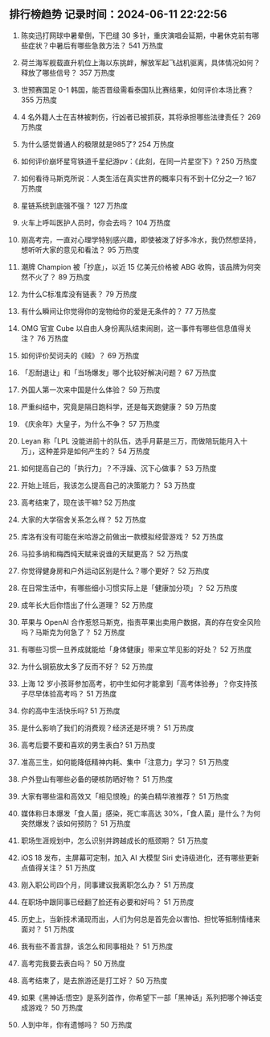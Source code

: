 
## 排行榜趋势 记录时间：2024-06-11 22:22:56
  
  1. 陈奕迅打网球中暑晕倒，下巴缝 30 多针，重庆演唱会延期，中暑休克前有哪些症状？中暑后有哪些急救方法？ 541 万热度
    
  2. 荷兰海军舰载直升机位上海以东挑衅，解放军起飞战机驱离，具体情况如何？释放了哪些信号？ 357 万热度
    
  3. 世预赛国足 0-1 韩国，能否晋级需看泰国队比赛结果，如何评价本场比赛？ 355 万热度
    
  4. 4 名外籍人士在吉林被刺伤，行凶者已被抓获，其将承担哪些法律责任？ 269 万热度
    
  5. 为什么感觉普通人的极限就是985了? 254 万热度
    
  6. 如何评价崩坏星穹铁道千星纪游pv：《此刻，在同一片星空下》? 250 万热度
    
  7. 如何看待马斯克所说：人类生活在真实世界的概率只有不到十亿分之一? 167 万热度
    
  8. 星链系统到底强不强？ 127 万热度
    
  9. 火车上呼叫医护人员时，你会去吗？ 104 万热度
    
  10. 刚高考完，一直对心理学特别感兴趣，即使被泼了好多冷水，我仍然想坚持，想听听大家的意见和看法？ 95 万热度
    
  11. 潮牌 Champion 被「抄底」，以近 15 亿美元价格被 ABG 收购，该品牌为何突然不火了？ 89 万热度
    
  12. 为什么C标准库没有链表？ 79 万热度
    
  13. 有什么瞬间让你觉得你的宠物给你的爱是无条件的？ 77 万热度
    
  14. OMG 官宣 Cube 以自由人身份离队结束闹剧，这一事件有哪些信息值得关注？ 76 万热度
    
  15. 如何评价契诃夫的《贼》？ 69 万热度
    
  16. 「忍耐退让」和「当场爆发」哪个比较好解决问题？ 67 万热度
    
  17. 外国人第一次来中国是什么体验？ 59 万热度
    
  18. 严重纠结中，究竟是隔日跑科学，还是每天跑健康？ 59 万热度
    
  19. 《庆余年》大皇子，为什么不争？ 57 万热度
    
  20. Leyan 称「LPL 没能进前十的队伍，选手月薪是三万，而做陪玩能月入十万」，这种差异是如何产生的？ 54 万热度
    
  21. 如何提高自己的「执行力」？不浮躁、沉下心做事？ 53 万热度
    
  22. 开始上班后，我该怎么提高自己的决策能力？ 53 万热度
    
  23. 高考结束了，现在该干嘛? 52 万热度
    
  24. 大家的大学宿舍关系怎么样？ 52 万热度
    
  25. 库洛有没有可能在米哈游之前做出一款模拟经营游戏？ 52 万热度
    
  26. 马拉多纳和梅西纯天赋来说谁的天赋更高？ 52 万热度
    
  27. 你觉得健身房和户外运动区别是什么？哪个更好？ 52 万热度
    
  28. 在日常生活中，有哪些细小习惯实际上是「健康加分项」？ 52 万热度
    
  29. 成年长大后你悟出了什么道理？ 52 万热度
    
  30. 苹果与 OpenAI 合作惹怒马斯克，指责苹果出卖用户数据，真的存在安全风险吗？马斯克为何急了？ 52 万热度
    
  31. 有哪些习惯一旦养成就能给「身体健康」带来立竿见影的好处？ 52 万热度
    
  32. 为什么钢筋放太多了反而不好？ 52 万热度
    
  33. 上海 12 岁小孩哥参加高考，初中生如何才能拿到「高考体验券」？你支持孩子尽早体验高考吗？ 51 万热度
    
  34. 你的高中生活快乐吗? 51 万热度
    
  35. 是什么影响了我们的消费观？经济还是环境？ 51 万热度
    
  36. 高考后要不要和喜欢的男生表白? 51 万热度
    
  37. 准高三生，如何能降低精神内耗、集中「注意力」学习？ 51 万热度
    
  38. 户外登山有哪些必备的硬核防晒好物？ 51 万热度
    
  39. 大家有哪些温和高效又「相见恨晚」的美白精华液推荐？ 51 万热度
    
  40. 媒体称日本爆发「食人菌」感染，死亡率高达 30%，「食人菌」是什么？为何突然爆发？该如何预防？ 51 万热度
    
  41. 职场生涯规划中，怎么识别并跨越成长的瓶颈期？ 51 万热度
    
  42. iOS 18 发布，主屏幕可定制，加入 AI 大模型 Siri 史诗级进化，还有哪些更新点值得关注？ 51 万热度
    
  43. 刚入职公司四个月，同事建议我离职怎么办？ 51 万热度
    
  44. 在职场中跟同事已经翻了脸还有必要和好吗？ 51 万热度
    
  45. 历史上，当新技术涌现而出，人们为何总是首先会以害怕、担忧等抵制情绪来面对？ 51 万热度
    
  46. 我有些不善言辞，该怎么和同事相处？ 51 万热度
    
  47. 高考完我要去表白吗？ 50 万热度
    
  48. 高考结束了，是去旅游还是打工好？ 50 万热度
    
  49. 如果《黑神话:悟空》是系列首作，你希望下一部「黑神话」系列把哪个神话变成游戏？ 50 万热度
    
  50. 人到中年，你有遗憾吗？ 50 万热度
    